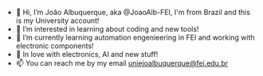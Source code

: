 - 👋 Hi, I’m João Albuquerque, aka @JoaoAlb-FEI, I'm from Brazil and this is my University account!
- 👀 I’m interested in learning about coding and new tools!
- 🌱 I’m currently learning automation engenieering in FEI and working with electronic components!
- 💞️ In love with electronics, AI and new stuff!
- 📫 You can reach me by my email uniejoalbuquerque@fei.edu.br

<!---
JoaoAlb-FEI/JoaoAlb-FEI is a ✨ special ✨ repository because its `README.md` (this file) appears on your GitHub profile.
You can click the Preview link to take a look at your changes.
--->
